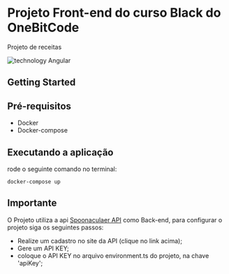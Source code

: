 # Projeto Front-end do curso Black do OneBitCode

Projeto de receitas

![technology Angular](https://img.shields.io/badge/techonolgy-Angular-success)

## Getting Started

## Pré-requisitos

- Docker
- Docker-compose

## Executando a aplicação

rode o seguinte comando no terminal:

```
docker-compose up
```

## Importante

O Projeto utiliza a api <a href='https://spoonacular.com/food-api' target='_blank'>Spoonaculaer API</a> como Back-end, para configurar o projeto siga os seguintes passos:

 - Realize um cadastro no site da API (clique no link acima);
 - Gere um API KEY;
 - coloque o API KEY no arquivo environment.ts do projeto, na chave 'apiKey';